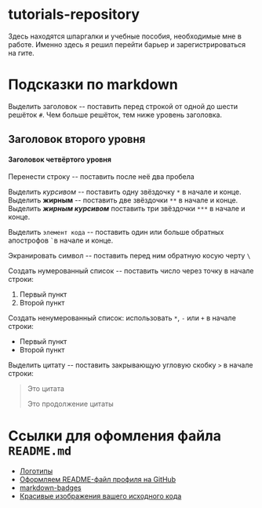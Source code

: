 # tutorials-repository

Здесь находятся шпаргалки и учебные пособия, необходимые мне в работе. Именно здесь я решил перейти барьер и зарегистрироваться на гите.

# Подсказки по markdown  
Выделить заголовок -- поставить перед строкой от одной до шести решёток `#`. Чем больше решёток, тем ниже уровень заголовка.

## Заголовок второго уровня
#### Заголовок четвёртого уровня

Перенести строку -- поставить после неё два пробела `  `  

Выделить *курсивом* -- поставить одну звёздочку `*` в начале и конце.  
Выделить **жирным** -- поставить две звёздочки `**` в начале и конце.  
Выделить ***жирным курсивом*** поставить три звёздочки `***` в начале и конце.

Выделить `элемент кода` -- поставить один или больше обратных апострофов `` ` ``в начале и конце. 

Экранировать символ -- поставить перед ним обратную косую черту `\`

Создать нумерованный список -- поставить число через точку в начале строки:
1. Первый пункт
2. Второй пункт

Создать ненумерованный список: использовать `*`, `-` или `+` в начале строки:
* Первый пункт
* Второй пункт

Выделить цитату -- поставить закрывающую угловую скобку `>` в начале строки:
> Это цитата
>
> Это продолжение цитаты

# Ссылки для офомления файла `README.md`

* [Логотипы](https://shields.io/docs/logos)
* [Оформляем README-файл профиля на GitHub](https://habr.com/ru/articles/649363/)
* [markdown-badges](https://github.com/Ileriayo/markdown-badges)
* [Красивые изображения вашего исходного кода](https://carbon.now.sh/)


